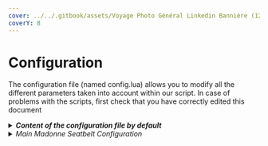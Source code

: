 ```yaml
---
cover: ../../.gitbook/assets/Voyage Photo Général Linkedin Bannière (12).png
coverY: 8
---
```


# Configuration

The configuration file (named config.lua) allows you to modify all the different parameters taken into account within our script. In case of problems with the scripts, first check that you have correctly edited this document

<details>

<summary><em><strong>Content of the configuration file by default</strong></em></summary>

```lua
----------------------------------------------------------------------------------------------------
--                           Madonne Studio © 2023 - All rights reserved                          --
--                                                                                                --
--                                    "MADONNE SEATBELT - v.1.0.1"                                --
--                                                                                                --
--               For any issue with this ressource, please contact us on Discord :                --
--                                                                                                --
--                                  https://discord.gg/nmBAJrFhQB                                 --
--                                                                                                --
--                                    https://madonnestudio.com                                   --
--                                    contact@madonnestudio.com                                   --
--                                                                                                --
----------------------------------------------------------------------------------------------------

CONFIG_MADONNE_SEATBELT = {
    -- If you want to disable the seat belts for a particular vehicle, you can enter the model of that vehicle below
    DisableSeatbeltsForThisVehicles = {
        "harley","blazer","blazer2","blazer3","blazer4","blazer5","verus","airtug","caddy","caddy2","caddy3","forklift","mower","tractor","bmx","cruiser","fixter","scorcher","tribike","tribike2","tribike3","gator3"
    },

    -- If you want to disable seat belts for an entire class of vehicle, you can enter the class ID below. To find the list of all vehicle classes, you can go to this address : https://docs.fivem.net/natives/?_0x29439776AAA00A62 
    DisableSeatbeltsForThisVehcilesClasses = {
        8,13,14,15,16,21,22
    },

    -- Change the key associated with the seat belt (default: K). To obtain the code corresponding to the key of your choice, refer to the following site: https://docs.fivem.net/docs/game-references/controls/
    SeatbeltKey = 311,

    -- Activate / Deactivate the display of a warning light when the belt is not fastened.
    ShowBlinker = true,

    --
    ActivateSound = true,
    LoopSound = true,
    Volume = 0.8,

    -- Allows you to add and configure a sound effect simulating putting on your seat belt (or taking it off)
    EnableNotifications = true,
    NotificationsType = "default", -- Availables values : default | custom
    -- If NotificationsType is set to custom, you must to edit the notifs.lua file. You can ask us on Discord if you need any support about this.
    Strings = {
        seatbelt_on = 'Seatbelt : ~g~set',
        seatbelt_off = 'Seatbelt : ~r~removed',
    },

    -- Sensitivity of expulsion from the vehicle in the event of impact
    DiffTrigger = 0.255,
    MinSpeed = 13.9,

    -- Enables and configures the launch of a small alarm when the vehicle is moving at a certain speed without the seat belt on.
    AlarmOnlySpeed = true,
    AlarmSpeed = 20,
    AlarmVolume = 0.2
}
```

</details>

<details>

<summary><em>Main Madonne Seatbelt Configuration</em></summary>

If you want to disable the seatbelts for a particular vehicle, you can enter the model of that vehicle below.

```lua
DisableSeatbeltsForThisVehicles = {
        "harley","blazer","blazer2","blazer3","blazer4","blazer5","verus","airtug","caddy","caddy2","caddy3","forklift","mower","tractor","bmx","cruiser","fixter","scorcher","tribike","tribike2","tribike3","gator3"
    },
```



If you want to disable the seatbelts for an entire class of vehicles, you can enter the class ID below. To find the list of all vehicle classes, you can go to [this website](https://docs.fivem.net/natives/?\_0x29439776AAA00A62).&#x20;

```lua
DisableSeatbeltsForThisVehcilesClasses = {
        8,13,14,15,16,21,22
    },
```



Change the key associated with the seat belt (default : K). To botain the code corresponding to the key of your choice, refer to[ the following site](https://docs.fivem.net/docs/game-references/controls/).

```lua
SeatbeltKey = 311,
```



This parameter allows whether or not to display a visual warning when the seat belt is not fastened.

```lua
ShowBlinker = true,
```



The options below allow you to manager the sound effects when your players put on and take off their seatbelts.

```lua
    ActivateSound = true,
    LoopSound = true,
    Volume = 0.8,
```



Whether or not to show a notification above the map when the belt is fastened and unfastened. You can also choose to setup your custom notification system.

```lua
    EnableNotifications = true,
    NotificationsType = "default", -- Availables values : default | custom
	-- If NotificationsType is set to custom, you must to edit the notifs.lua file. You can ask us on Discord if you need any support about this.
    Strings = {
        seatbelt_on = 'Seatbelt : ~g~set',
        seatbelt_off = 'Seatbelt : ~r~removed',
    },
```



Modify via these two parameters, the sensitivity necessary to eject players who do not have seat belts attached, in the event of an accident.

```lua
    DiffTrigger = 0.255,
    MinSpeed = 13.9,
```



Allows you to activate and configure the presence of an audible alarm when the seat belt is not fastened and the vehicle is moving.

```lua
    AlarmOnlySpeed = true,
    AlarmSpeed = 20,
    AlarmVolume = 0.2
```

</details>
